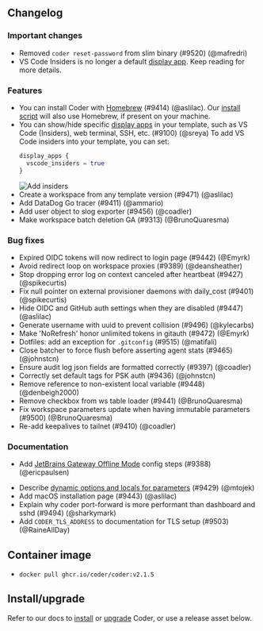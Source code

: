 ## Changelog

### Important changes

- Removed `coder reset-password` from slim binary (#9520) (@mafredri)
- VS Code Insiders is no longer a default
  [display app](https://registry.terraform.io/providers/coder/coder/latest/docs/resources/agent#nested-schema-for-display_apps).
  Keep reading for more details.

### Features

- You can install Coder with
  [Homebrew](https://formulae.brew.sh/formula/coder#default) (#9414) (@aslilac).
  Our [install script](https://coder.com/docs/install#install-coder) will
  also use Homebrew, if present on your machine.
- You can show/hide specific
  [display apps](https://registry.terraform.io/providers/coder/coder/latest/docs/resources/agent#nested-schema-for-display_apps)
  in your template, such as VS Code (Insiders), web terminal, SSH, etc. (#9100)
  (@sreya) To add VS Code insiders into your template, you can set:
  ```tf
  display_apps {
    vscode_insiders = true
  }
  ```
  ![Add insiders](https://user-images.githubusercontent.com/4856196/263852602-94a5cb56-b7c3-48cb-928a-3b5e0f4e964b.png)
- Create a workspace from any template version (#9471) (@aslilac)
- Add DataDog Go tracer (#9411) (@ammario)
- Add user object to slog exporter (#9456) (@coadler)
- Make workspace batch deletion GA (#9313) (@BrunoQuaresma)

### Bug fixes

- Expired OIDC tokens will now redirect to login page (#9442) (@Emyrk)
- Avoid redirect loop on workspace proxies (#9389) (@deansheather)
- Stop dropping error log on context canceled after heartbeat (#9427)
  (@spikecurtis)
- Fix null pointer on external provisioner daemons with daily_cost (#9401)
  (@spikecurtis)
- Hide OIDC and GitHub auth settings when they are disabled (#9447) (@aslilac)
- Generate username with uuid to prevent collision (#9496) (@kylecarbs)
- Make 'NoRefresh' honor unlimited tokens in gitauth (#9472) (@Emyrk)
- Dotfiles: add an exception for `.gitconfig` (#9515) (@matifali)
- Close batcher to force flush before asserting agent stats (#9465) (@johnstcn)
- Ensure audit log json fields are formatted correctly (#9397) (@coadler)
- Correctly set default tags for PSK auth (#9436) (@johnstcn)
- Remove reference to non-existent local variable (#9448) (@denbeigh2000)
- Remove checkbox from ws table loader (#9441) (@BrunoQuaresma)
- Fix workspace parameters update when having immutable parameters (#9500)
  (@BrunoQuaresma)
- Re-add keepalives to tailnet (#9410) (@coadler)

### Documentation

<!-- markdown-link-check-disable -->

- Add
[JetBrains Gateway Offline Mode](https://coder.com/docs/user-guides/workspace-access/jetbrains.md#jetbrains-gateway-in-an-offline-environment)
config steps (#9388) (@ericpaulsen)
<!-- markdown-link-check-enable -->
- Describe
  [dynamic options and locals for parameters](https://github.com/onchainengineering/hmi-computer/tree/main/examples/parameters-dynamic-options)
  (#9429) (@mtojek)
- Add macOS installation page (#9443) (@aslilac)
- Explain why coder port-forward is more performant than dashboard and sshd
  (#9494) (@sharkymark)
- Add `CODER_TLS_ADDRESS` to documentation for TLS setup (#9503) (@RaineAllDay)

## Container image

- `docker pull ghcr.io/coder/coder:v2.1.5`

## Install/upgrade

Refer to our docs to [install](https://coder.com/docs/install) or
[upgrade](https://coder.com/docs/admin/upgrade) Coder, or use a
release asset below.
